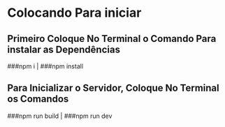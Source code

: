# Colocando Para iniciar

## Primeiro Coloque No Terminal o Comando Para instalar as Dependências
  ###npm i 
  |
  ###npm install
 
## Para Inicializar o Servidor, Coloque No Terminal os Comandos
  ###npm run build 
  |
  ###npm run dev
  
